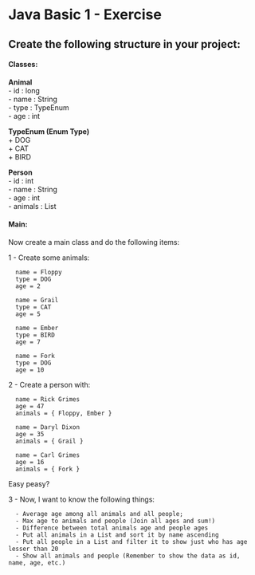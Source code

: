 # Java Basic 1 - Exercise

## Create the following structure in your project:

#### Classes: 

  **Animal**  
  \- id : long  
  \- name : String  
  \- type : TypeEnum  
  \- age : int  

  **TypeEnum (Enum Type)**  
  \+ DOG  
  \+ CAT  
  \+ BIRD  

  **Person**  
    \- id : int  
    \- name : String  
    \- age : int  
    \- animals : List<Animal>  

#### Main:

  Now create a main class and do the following items:

  1 - Create some animals:
  
      name = Floppy
      type = DOG
      age = 2

      name = Grail
      type = CAT
      age = 5

      name = Ember
      type = BIRD
      age = 7

      name = Fork
      type = DOG
      age = 10

  2 - Create a person with:
  
      name = Rick Grimes
      age = 47
      animals = { Floppy, Ember }

      name = Daryl Dixon
      age = 35
      animals = { Grail }

      name = Carl Grimes
      age = 16
      animals = { Fork }

  Easy peasy?

  3 - Now, I want to know the following things:
  
      - Average age among all animals and all people;
      - Max age to animals and people (Join all ages and sum!)
      - Difference between total animals age and people ages
      - Put all animals in a List and sort it by name ascending
      - Put all people in a List and filter it to show just who has age lesser than 20
      - Show all animals and people (Remember to show the data as id, name, age, etc.)
